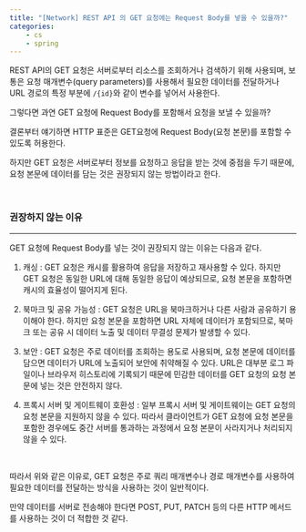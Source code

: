 ```yaml
---
title: "[Network] REST API 의 GET 요청에는 Request Body를 넣을 수 있을까?"
categories:
    - cs
    - spring
---
```


REST API의 GET 요청은 서버로부터 리소스를 조회하거나 검색하기 위해 사용되며, 보통은 요청 매개변수(query parameters)를 사용해서 필요한 데이터를 전달하거나 URL 경로의 특정 부분에 `/{id}`와 같이 변수를 넣어서 사용한다.

그렇다면 과연 GET 요청에 Request Body를 포함해서 요청을 보낼 수 있을까?

결론부터 얘기하면 HTTP 표준은 GET요청에 Request Body(요청 본문)를 포함할 수 있도록 허용한다.

하지만 GET 요청은 서버로부터 정보를 요청하고 응답을 받는 것에 중점을 두기 때문에, 요청 본문에 데이터를 담는 것은 권장되지 않는 방법이라고 한다.

<br>

### 권장하지 않는 이유
---

GET 요청에 Request Body를 넣는 것이 권장되지 않는 이유는 다음과 같다.

1. 캐싱 : GET 요청은 캐시를 활용하여 응답을 저장하고 재사용할 수 있다. 하지만 GET 요청은 동일한 URL에 대해 동일한 응답이 예상되므로, 요청 본문을 포함하면 캐시의 효율성이 떨어지게 된다.

2. 북마크 및 공유 가능성 : GET 요청은 URL을 북마크하거나 다른 사람과 공유하기 용이해야 한다. 하지만 요청 본문을 포함하면 URL 자체에 데이터가 포함되므로, 북마크 또는 공유 시 데이터 노출 및 데이터 무결성 문제가 발생할 수 있다.

3. 보안 : GET 요청은 주로 데이터를 조회하는 용도로 사용되며, 요청 본문에 데이터를 담으면 데이터가 URL에 노출되어 보안에 취약해질 수 있다. URL은 대부분 로그 파일이나 브라우저 히스토리에 기록되기 때문에 민감한 데이터를 GET 요청의 요청 본문에 넣는 것은 안전하지 않다.

4. 프록시 서버 및 게이트웨이 호환성 : 일부 프록시 서버 및 게이트웨이는 GET 요청의 요청 본문을 지원하지 않을 수 있다. 따라서 클라이언트가 GET 요청에 요청 본문을 포함한 경우에도 중간 서버를 통과하는 과정에서 요청 본문이 사라지거나 처리되지 않을 수 있다.

<br>

따라서 위와 같은 이유로, GET 요청은 주로 쿼리 매개변수나 경로 매개변수를 사용하여 필요한 데이터를 전달하는 방식을 사용하는 것이 일반적이다.

만약 데이터를 서버로 전송해야 한다면 POST, PUT, PATCH 등의 다른 HTTP 메서드를 사용하는 것이 더 적합한 것 같다.